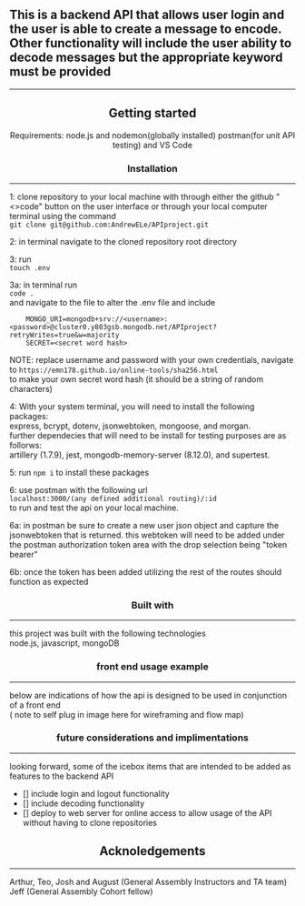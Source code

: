 ## This is a backend API that allows user login and the user is able to create a message to encode. Other functionality will include the user ability to decode messages but the appropriate keyword must be provided 

<!-- add images here -->

---
<div align="center"> 

## Getting started


Requirements: node.js and nodemon(globally installed) postman(for unit API testing) and VS Code
</div>

<div align="center">

### Installation

</div>

---

1: clone repository to your local machine with through either the github "<>code" button on the user interface or through your local computer terminal using the command<br> `git clone git@github.com:AndrewELe/APIproject.git` <br>

2: in terminal navigate to the cloned repository root directory

3: run <br> `touch .env` <br>

3a: in terminal run <br> `code .`<br> and navigate to the file to alter the .env file and include

        MONGO_URI=mongodb+srv://<username>:<password>@cluster0.y803gsb.mongodb.net/APIproject?retryWrites=true&w=majority
        SECRET=<secret word hash>

NOTE: replace username and password with your own credentials, navigate to `https://emn178.github.io/online-tools/sha256.html`<br> to make your own secret word hash (it should be a string of random characters)

4: With your system terminal, you will need to install the following packages: <br> express, bcrypt, dotenv, jsonwebtoken, mongoose, and morgan. <br> further dependecies that will need to be install for testing purposes are as follorws: <br> artillery (1.7.9), jest, mongodb-memory-server (8.12.0), and supertest. <br>

5: run `npm i` to install these packages

6: use postman with the following url <br> `localhost:3000/(any defined additional routing)/:id` <br> to run and test the api on your local machine.

6a: in postman be sure to create a new user json object and capture the jsonwebtoken that is returned. this webtoken will need to be added under the postman authorization token area with the drop selection being "token bearer"

6b: once the token has been added utilizing the rest of the routes should function as expected

<div align="center">

### Built with

</div>

---

this project was built with the following technologies <br>
node.js, javascript, mongoDB <br>

<div align="center">

### front end usage example

</div>

---

below are indications of how the api is designed to be used in conjunction of a front end<br>
 ( note to self plug in image here for wireframing and flow map)

<div align="center">

### future considerations and implimentations

</div>

---

looking forward, some of the icebox items that are intended to be added as features to the backend API

- [] include login and logout functionality
- [] include decoding functionality
- [] deploy to web server for online access to allow usage of the API without having to clone repositories

<div align="center">

## Acknoledgements

</div>

---

Arthur, Teo, Josh and August (General Assembly Instructors and TA team)
Jeff (General Assembly Cohort fellow)
